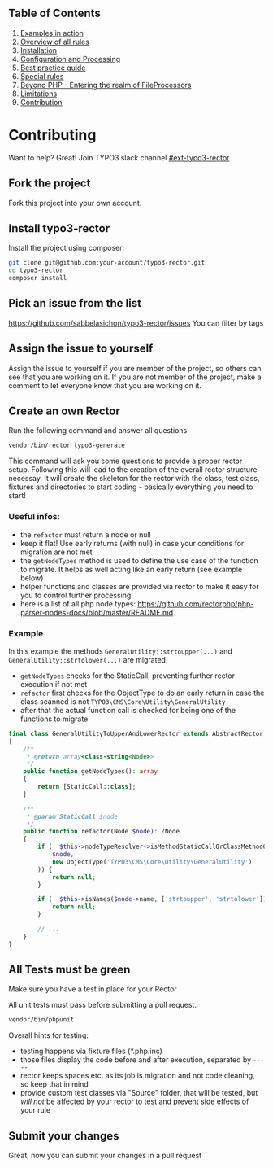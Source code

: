 ## Table of Contents
1. [Examples in action](./examples_in_action.md)
1. [Overview of all rules](./all_rectors_overview.md)
1. [Installation](./installation.md)
1. [Configuration and Processing](./configuration_and_processing.md)
1. [Best practice guide](./best_practice_guide.md)
1. [Special rules](./special_rules.md)
1. [Beyond PHP - Entering the realm of FileProcessors](./beyond_php_file_processors.md)
1. [Limitations](./limitations.md)
1. [Contribution](./contribution.md)

# Contributing

Want to help? Great!
Join TYPO3 slack channel [#ext-typo3-rector](https://typo3.slack.com/archives/C019R5LAA6A)

## Fork the project

Fork this project into your own account.

## Install typo3-rector

Install the project using composer:

```bash
git clone git@github.com:your-account/typo3-rector.git
cd typo3-rector
composer install
```

## Pick an issue from the list

https://github.com/sabbelasichon/typo3-rector/issues You can filter by tags

## Assign the issue to yourself

Assign the issue to yourself if you are member of the project, so others can see that you are working on it. If you are
not member of the project, make a comment to let everyone know that you are working on it.

## Create an own Rector

Run the following command and answer all questions

```bash
vendor/bin/rector typo3-generate
```

This command will ask you some questions to provide a proper rector setup.
Following this will lead to the creation of the overall rector structure necessay.
It will create the skeleton for the rector with the class, test class, fixtures and directories to start coding - basically everything you need to start!

### Useful infos:

- the `refactor` must return a node or null
- keep it flat! Use early returns (with null) in case your conditions for migration are not met
- the `getNodeTypes` method is used to define the use case of the function to migrate. It helps as well acting like an early return (see example below)
- helper functions and classes are provided via rector to make it easy for you to control further processing
- here is a list of all php node types: https://github.com/rectorphp/php-parser-nodes-docs/blob/master/README.md

### Example

In this example the methods `GeneralUtility::strtoupper(...)` and `GeneralUtility::strtolower(...)` are migrated.
- `getNodeTypes` checks for the StaticCall, preventing further rector execution if not met
- `refactor` first checks for the ObjectType to do an early return in case the class scanned is not `TYPO3\CMS\Core\Utility\GeneralUtility`
- after that the actual function call is checked for being one of the functions to migrate


```php
final class GeneralUtilityToUpperAndLowerRector extends AbstractRector
{
    /**
     * @return array<class-string<Node>>
     */
    public function getNodeTypes(): array
    {
        return [StaticCall::class];
    }

    /**
     * @param StaticCall $node
     */
    public function refactor(Node $node): ?Node
    {
        if (! $this->nodeTypeResolver->isMethodStaticCallOrClassMethodObjectType(
            $node,
            new ObjectType('TYPO3\CMS\Core\Utility\GeneralUtility')
        )) {
            return null;
        }

        if (! $this->isNames($node->name, ['strtoupper', 'strtolower'])) {
            return null;
        }

        // ...
    }
}
```

## All Tests must be green

Make sure you have a test in place for your Rector

All unit tests must pass before submitting a pull request.

```bash
vendor/bin/phpunit
```

Overall hints for testing:

- testing happens via fixture files (*.php.inc)
- those files display the code before and after execution, separated by `-----`
- rector keeps spaces etc. as its job is migration and not code cleaning, so keep that in mind
- provide custom test classes via "Source" folder, that will be tested, but *will not* be affected by your rector to test and prevent side effects of your rule

## Submit your changes

Great, now you can submit your changes in a pull request
